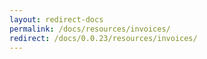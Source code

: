```yaml
---
layout: redirect-docs
permalink: /docs/resources/invoices/
redirect: /docs/0.0.23/resources/invoices/
---
```


